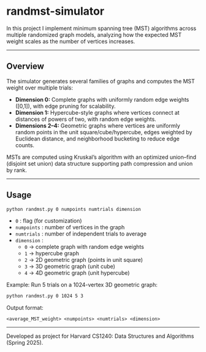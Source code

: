 # randmst-simulator


In this project I implement minimum spanning tree (MST) algorithms across multiple randomized graph models, analyzing how the expected MST weight scales as the number of vertices increases.

---

## Overview

The simulator generates several families of graphs and computes the MST weight over multiple trials:

- **Dimension 0:** Complete graphs with uniformly random edge weights \([0,1]\), with edge pruning for scalability.  
- **Dimension 1:** Hypercube-style graphs where vertices connect at distances of powers of two, with random edge weights.  
- **Dimensions 2–4:** Geometric graphs where vertices are uniformly random points in the unit square/cube/hypercube, edges weighted by Euclidean distance, and neighborhood bucketing to reduce edge counts.

MSTs are computed using Kruskal’s algorithm with an optimized union–find (disjoint set union) data structure supporting path compression and union by rank.  

---

## Usage


```bash
python randmst.py 0 numpoints numtrials dimension
```

- `0` : flag (for customization)
- `numpoints` : number of vertices in the graph
- `numtrials` : number of independent trials to average
- `dimension` :  
  - `0` → complete graph with random edge weights  
  - `1` → hypercube graph  
  - `2` → 2D geometric graph (points in unit square)  
  - `3` → 3D geometric graph (unit cube)  
  - `4` → 4D geometric graph (unit hypercube)  

Example: Run 5 trials on a 1024-vertex 3D geometric graph:

```bash
python randmst.py 0 1024 5 3
```

Output format:

```
<average_MST_weight> <numpoints> <numtrials> <dimension>
```

---

Developed as project for Harvard CS1240: Data Structures and Algorithms (Spring 2025).  
